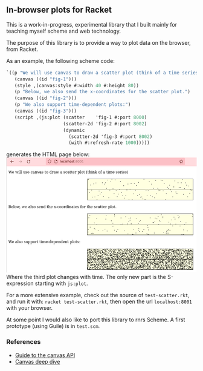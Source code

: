 ## In-browser plots for Racket

This is a work-in-progress, experimental library that I built mainly for teaching myself scheme and web technology.

The purpose of this library is to provide a way to plot data on the browser, from Racket.

As an example, the following scheme code:
```scheme
`((p "We will use canvas to draw a scatter plot (think of a time series)")
   (canvas ((id "fig-1")))
   (style ,(canvas:style #:width 40 #:height 80))
   (p "Below, we also send the x-coordinates for the scatter plot.")
   (canvas ((id "fig-2")))
   (p "We also support time-dependent plots:")
   (canvas ((id "fig-3")))
   (script ,(js:plot (scatter    'fig-1 #:port 8000)
                     (scatter-2d 'fig-2 #:port 8002)
                     (dynamic
                       (scatter-2d 'fig-3 #:port 8002)
                       (with #:refresh-rate 1000)))))
```
generates the HTML page below:
![Screen-shot from browser](screenshot.png)
Where the third plot changes with time.
The only new part is the S-expression starting with `js:plot`.

For a more extensive example, check out the source of `test-scatter.rkt`, and run it with: `racket test-scatter.rkt`, then open the url `localhost:8001` with your browser.

At some point I would also like to port this library to rnrs Scheme. A first prototype (using Guile) is in `test.scm`.

### References
- [Guide to the canvas API](https://developer.mozilla.org/en-US/docs/Web/API/Canvas_API)
- [Canvas deep dive](https://joshondesign.com/p/books/canvasdeepdive/toc.html)
